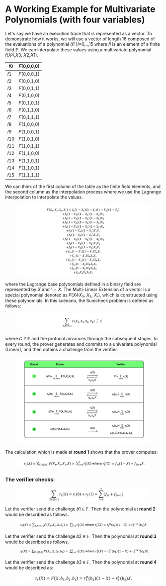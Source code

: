 # A Working Example for Multivariate Polynomials (with four variables)

Let's say we have an execution trace that is represented as a vector. To demonstrate how it works, we will use a vector of length 16 composed of the evaluations of a polynomial {𝑓𝑖 }𝑖=0,..,15 where 𝑓𝑖 is an element of a finite field 𝔽. We can interpolate these values using a multivariate polynomial 𝑓(𝑋4,𝑋3, 𝑋2,𝑋1).

| 𝑓0  | 𝐹(0,0,0,0) |
| ---- | ----------- |
| 𝑓1  | 𝐹(0,0,0,1) |
| 𝑓2  | 𝐹(0,0,1,0) |
| 𝑓3  | 𝐹(0,0,1,1) |
| 𝑓4  | 𝐹(0,1,0,0) |
| 𝑓5  | 𝐹(0,1,0,1) |
| 𝑓6  | 𝐹(0,1,1,0) |
| 𝑓7  | 𝐹(0,1,1,1) |
| 𝑓8  | 𝐹(1,0,0,0) |
| 𝑓9  | 𝐹(1,0,0,1) |
| 𝑓10 | 𝐹(1,0,1,0) |
| 𝑓11 | 𝐹(1,0,1,1) |
| 𝑓12 | 𝐹(1,1,0,0) |
| 𝑓13 | 𝐹(1,1,0,1) |
| 𝑓14 | 𝐹(1,1,0,1) |
| 𝑓15 | 𝐹(1,1,1,1) |

We can think of the first column of the table as the finite field elements, and the second column as the interpolation process where we use the Lagrange interpolation to interpolate the values.

<figure><img src="../../.gitbook/assets/image (4) (1).png" alt=""><figcaption></figcaption></figure>

where the Lagrange base polynomials defined in a binary field are represented by 𝑋 and 1 − 𝑋. The Multi-Linear Extension of a vector is a special polynomial denoted as 𝐹(𝑋4𝑋₃, 𝑋₂, 𝑋₁), which is constructed using these polynomials. In this scenario, the Sumcheck problem is defined as follows:

<figure><img src="../../.gitbook/assets/image (37).png" alt=""><figcaption></figcaption></figure>

where 𝐶 ∈ 𝔽 and the protocol advances through the subsequent stages. In every round, the prover generates and commits to a univariate polynomial (Linear), and then obtains a challenge from the verifier.

<figure><img src="../../.gitbook/assets/Round Prover Verifier.png" alt=""><figcaption></figcaption></figure>

The calculation which is made at **round 1** shows that the prover computes:

<figure><img src="../../.gitbook/assets/image (15).png" alt=""><figcaption></figcaption></figure>

### The verifier checks:

<figure><img src="../../.gitbook/assets/image (12).png" alt=""><figcaption></figcaption></figure>

Let the verifier send the challenge 𝑏1 ∈ 𝔽. Then the polynomial at **round 2** would be described as follows.

<figure><img src="../../.gitbook/assets/image (5).png" alt=""><figcaption></figcaption></figure>

Let the verifier send the challenge 𝑏2 ∈ 𝔽. Then the polynomial at **round 3** would be described as follows.

<figure><img src="../../.gitbook/assets/image (9) (1).png" alt=""><figcaption></figcaption></figure>

Let the verifier send the challenge 𝑏3 ∈ 𝔽. Then the polynomial at **round 4** would be described as:

<figure><img src="../../.gitbook/assets/image (68).png" alt=""><figcaption></figcaption></figure>
